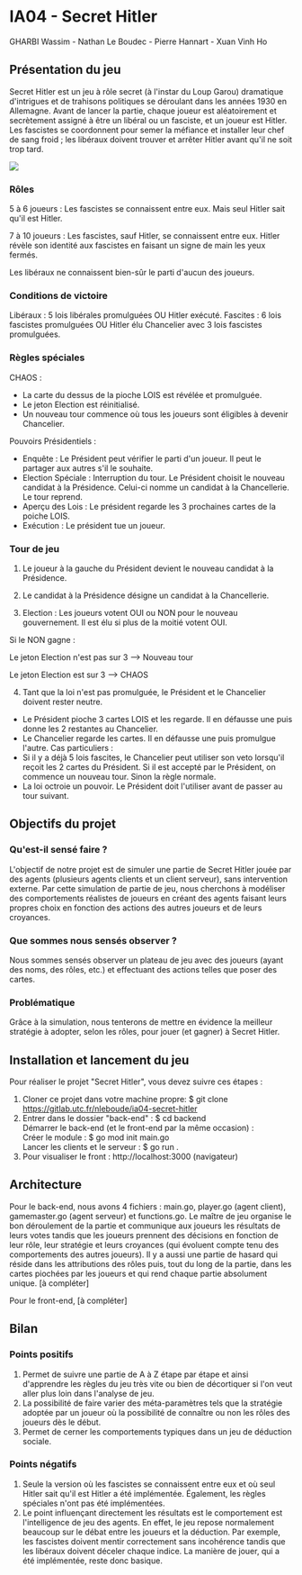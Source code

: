 # IA04 - Secret Hitler
GHARBI Wassim - Nathan Le Boudec - Pierre Hannart - Xuan Vinh Ho

## Présentation du jeu
Secret Hitler est un jeu à rôle secret (à l'instar du Loup Garou) dramatique d'intrigues et de trahisons politiques se déroulant dans les années 1930 en Allemagne. Avant de lancer la partie, chaque joueur est aléatoirement et secrètement assigné à être un libéral ou un fasciste, et un joueur est Hitler. Les fascistes se coordonnent pour semer la méfiance et installer leur chef de sang froid ; les libéraux doivent trouver et arrêter Hitler avant qu'il ne soit trop tard.

![](https://www.booksmith.com/sites/booksmith.com/files/styles/uc_product_full/public/SH_1.jpg?itok=EkNll-H7)

### Rôles
5 à 6 joueurs : Les fascistes se connaissent entre eux. Mais seul Hitler sait qu'il est Hitler.

7 à 10 joueurs : Les fascistes, sauf Hitler, se connaissent entre eux. Hitler révèle son identité aux fascistes en faisant un signe de main les yeux fermés.

Les libéraux ne connaissent bien-sûr le parti d'aucun des joueurs.

### Conditions de victoire
Libéraux : 5 lois libérales promulguées OU Hitler exécuté.
Fascites : 6 lois fascistes promulguées OU Hitler élu Chancelier avec 3 lois fascistes promulguées.

### Règles spéciales
CHAOS : 
- La carte du dessus de la pioche LOIS est révélée et promulguée.
- Le jeton Election est réinitialisé.
- Un nouveau tour commence où tous les joueurs sont éligibles à devenir Chancelier.

Pouvoirs Présidentiels :
- Enquête : Le Président peut vérifier le parti d'un joueur. Il peut le partager aux autres s'il le souhaite.
- Election Spéciale : Interruption du tour. Le Président choisit le nouveau candidat à la Présidence. Celui-ci nomme un candidat à la Chancellerie. Le tour reprend.
- Aperçu des Lois : Le président regarde les 3 prochaines cartes de la poiche LOIS.
- Exécution : Le président tue un joueur.

### Tour de jeu
1) Le joueur à la gauche du Président devient le nouveau candidat à la Présidence.

2) Le candidat à la Présidence désigne un candidat à la Chancellerie.

3) Election : Les joueurs votent OUI ou NON pour le nouveau gouvernement. Il est élu si plus de la moitié votent OUI.

Si le NON gagne :

Le jeton Election n'est pas sur 3 --> Nouveau tour

Le jeton Election est sur 3 --> CHAOS

4) Tant que la loi n'est pas promulguée, le Président et le Chancelier doivent rester neutre.
- Le Président pioche 3 cartes LOIS et les regarde. Il en défausse une puis donne les 2 restantes au Chancelier.
- Le Chancelier regarde les cartes. Il en défausse une puis promulgue l'autre.
Cas particuliers :
- Si il y a déjà 5 lois fascites, le Chancelier peut utiliser son veto lorsqu'il reçoit les 2 cartes du Président. Si il est accepté par le Président, on commence un nouveau tour. Sinon la règle normale.
- La loi octroie un pouvoir. Le Président doit l'utiliser avant de passer au tour suivant.


## Objectifs du projet

### Qu'est-il sensé faire ?

L'objectif de notre projet est de simuler une partie de Secret Hitler jouée par des agents (plusieurs agents clients et un client serveur), sans intervention externe.
Par cette simulation de partie de jeu, nous cherchons à modéliser des comportements réalistes de joueurs en créant des agents faisant leurs propres choix en fonction des actions des autres joueurs et de leurs croyances.

### Que sommes nous sensés observer ?

Nous sommes sensés observer un plateau de jeu avec des joueurs (ayant des noms, des rôles, etc.) et effectuant des actions telles que poser des cartes.

### Problématique

Grâce à la simulation, nous tenterons de mettre en évidence la meilleur stratégie à adopter, selon les rôles, pour jouer (et gagner) à Secret Hitler.

## Installation et lancement du jeu
Pour réaliser le projet "Secret Hitler", vous devez suivre ces étapes :
1. Cloner ce projet dans votre machine propre: $ git clone https://gitlab.utc.fr/nleboude/ia04-secret-hitler
2. Entrer dans le dossier "back-end" : $ cd backend  
Démarrer le back-end (et le front-end par la même occasion) :  
Créer le module : $ go mod init main.go  
Lancer les clients et le serveur : $ go run .  
3. Pour visualiser le front : http://localhost:3000 (navigateur)

## Architecture
Pour le back-end, nous avons 4 fichiers : main.go, player.go (agent client), gamemaster.go (agent serveur) et functions.go.
Le maître de jeu organise le bon déroulement de la partie et communique aux joueurs les résultats de leurs votes tandis que les joueurs prennent des décisions en fonction de leur rôle, leur stratégie et leurs croyances (qui évoluent compte tenu des comportements des autres joueurs). Il y a aussi une partie de hasard qui réside dans les attributions des rôles puis, tout du long de la partie, dans les cartes piochées par les joueurs et qui rend chaque partie absolument unique.
[à compléter]

Pour le front-end, [à compléter]

## Bilan

### Points positifs
1. Permet de suivre une partie de A à Z étape par étape et ainsi d'apprendre les règles du jeu très vite ou bien de décortiquer si l'on veut aller plus loin dans l'analyse de jeu.
2. La possibilité de faire varier des méta-paramètres tels que la stratégie adoptée par un joueur où la possibilité de connaître ou non les rôles des joueurs dès le début.
3. Permet de cerner les comportements typiques dans un jeu de déduction sociale.

### Points négatifs
1. Seule la version où les fascistes se connaissent entre eux et où seul Hitler sait qu'il est Hitler a été implémentée. Également, les règles spéciales n'ont pas été implémentées.
2. Le point influençant directement les résultats est le comportement est l'intelligence de jeu des agents. En effet, le jeu repose normalement beaucoup sur le débat entre les joueurs et la déduction. Par exemple, les fascistes doivent mentir correctement sans incohérence tandis que les libéraux doivent déceler chaque indice. La manière de jouer, qui a été implémentée, reste donc basique.
